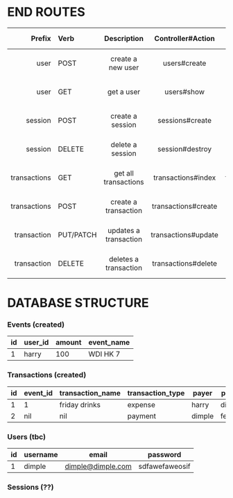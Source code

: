 # END ROUTES


| Prefix        | Verb           | Description          | Controller#Action   | Return Message                       |
| -------------:|:-------------- |:--------------------:|:-------------------:|:------------------------------------:|
| user          | POST           | create a new user    | users#create        | on success: true, else false         |
| user          | GET            | get a user           | users#show          | renders user info, else false        |
| session       | POST           | create a session     | sessions#create     | on success: true, else false         |
| session       | DELETE         | delete a session     | session#destroy     | on success: true, else false         |
| transactions  | GET            | get all transactions | transactions#index  | renders transactions, else false |
| transactions  | POST           | create a transaction | transactions#create | on success: true, else false         |
| transaction   | PUT/PATCH      | updates a transaction| transactions#update | on success: true, else false         |
| transaction   | DELETE         | deletes a transaction| transactions#delete | on success: true, else false         |


# DATABASE STRUCTURE

### Events (created)
| id     | user_id    | amount      | event_name       |
|--------|------------|-------------|------------------|
|1       |harry       | 100         | WDI HK 7         |


### Transactions (created)
|id     | event_id    | transaction_name | transaction_type | payer      | payee    | amount    |
|-------|-------------|------------------|------------------|------------|----------|-----------|
|1      |1            |friday drinks     | expense          | harry      | dimple   | $100      |
|2      |nil          |nil               | payment          | dimple     | fer      | $50       |

### Users (tbc)
|id     | username    | email            | password         |
|-------|-------------|------------------|------------------|
|1      |dimple       |dimple@dimple.com |sdfawefaweosif    |


### Sessions (??)
